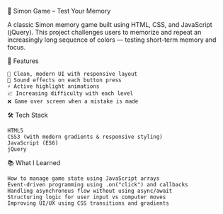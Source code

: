🧠 Simon Game – Test Your Memory

A classic Simon memory game built using HTML, CSS, and JavaScript (jQuery). This project challenges users to memorize and repeat an increasingly long sequence of colors — testing short-term memory and focus.

📌 Features

    🎨 Clean, modern UI with responsive layout
    🎵 Sound effects on each button press
    ⚡ Active highlight animations
    📈 Increasing difficulty with each level
    ❌ Game over screen when a mistake is made

🛠️ Tech Stack

    HTML5
    CSS3 (with modern gradients & responsive styling)
    JavaScript (ES6)
    jQuery

📚 What I Learned

    How to manage game state using JavaScript arrays
    Event-driven programming using .on("click") and callbacks
    Handling asynchronous flow without using async/await
    Structuring logic for user input vs computer moves
    Improving UI/UX using CSS transitions and gradients

